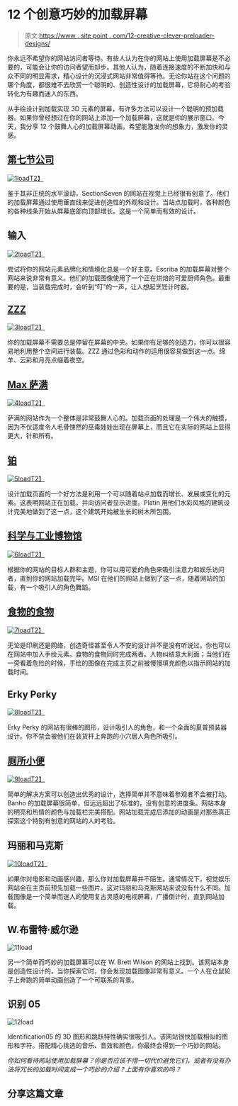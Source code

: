 # 12 个创意巧妙的加载屏幕

> 原文:[https://www . site point . com/12-creative-clever-preloader-designs/](https://www.sitepoint.com/12-creative-clever-preloader-designs/)

你永远不希望你的网站访问者等待。有些人认为在你的网站上使用加载屏幕是不必要的，可能会让你的访问者望而却步。其他人认为，随着连接速度的不断加快和与众不同的明显需求，精心设计的沉浸式网站非常值得等待。无论你站在这个问题的哪个角度，都很难不去欣赏一个聪明的、创造性设计的加载屏幕，它将耐心的考验转化为有趣而迷人的东西。

从手绘设计到加载实现 3D 元素的屏幕，有许多方法可以设计一个聪明的预加载器。如果你曾经想过在你的网站上添加一个加载屏幕，这就是你的展示窗口。今天，我分享 12 个鼓舞人心的加载屏幕动画，希望能激发你的想象力，激发你的灵感。

## [第七节公司](http://sectionseven.com/index2.html)

[![1load](../Images/666a9b29e94665f70f9fa4272f046934.png)T2】](http://sectionseven.com/index2.html)

鉴于其非正统的水平滚动，SectionSeven 的网站在视觉上已经很有创意了。他们的加载屏幕通过使用垂直线来促进创造性的外观和设计。当站点加载时，各种颜色的各种线条开始从屏幕底部向顶部增长。这是一个简单而有效的设计。

## 输入

[![2load](../Images/fead8f8e5bee8b4bb812b11c16b78da8.png)T2】](http://www.escriba.es/base_en.html)

尝试将你的网站元素品牌化和情境化总是一个好主意。Escriba 的加载屏幕对整个网站来说非常有意义。他们的加载图像使用了一个正在烘焙的可爱厨师角色。最重要的是，当装载完成时，会听到“叮”的一声，让人想起烹饪计时器。

## [ZZZ](http://zzz.drinkzzz.com/)

[![3load](../Images/dd605bcee2c4c6373240efd00ed1c5f2.png)T2】](http://zzz.drinkzzz.com/)

你的加载屏幕不需要总是停留在屏幕的中央。如果你有足够的创造力，你可以很容易地利用整个空间进行装载。ZZZ 通过色彩和动作的运用很容易做到这一点。绵羊、云彩和月亮点缀着夜空。

## [Max 萨满](http://www.maxshaman.com/)

[![4load](../Images/89c533474441d1030335091e6de47e26.png)T2】](http://www.maxshaman.com/)

萨满的网站作为一个整体是非常鼓舞人心的。加载页面的处理是一个伟大的触摸，因为不仅适度令人毛骨悚然的巫毒娃娃出现在屏幕上，而且它在实际的网站上显得更大，针和所有。

## [铂](http://www.erguvanplatin.com/)

[![5load](../Images/1c3b20ab0e16ee5dfe0255ca0d7fc062.png)T2】](http://www.erguvanplatin.com/)

设计加载页面的一个好方法是利用一个可以随着站点加载而增长、发展或变化的元素。这表明网站正在加载，并向访问者显示进度。Platin 用他们水彩风格的建筑设计完美地做到了这一点，这个建筑开始被生长的树木所包围。

## [科学与工业博物馆](http://www.msichicago.org/fileadmin/Activities/Games/simple_machines/)

[![6load](../Images/f458f19b8c0d9f4eab276770159105b7.png)T2】](http://www.msichicago.org/fileadmin/Activities/Games/simple_machines/)

根据你的网站的目标人群和主题，你可以用可爱的角色来吸引注意力和娱乐访问者，直到你的网站加载完毕。MSI 在他们的网站上做到了这一点，随着网站的加载，有一个吸引人的角色舞蹈。

## [食物的食物](http://food.barba.ru/)

[![7load](../Images/85587787e093b069aa0004237ca1de40.png)T2】](http://food.barba.ru/)

无论是印刷还是网络，创造奇怪甚至令人不安的设计并不是没有听说过。你也可以在网站中加入手绘元素。食物的食物同时完成两者。人物纠结意大利面；当他们在一旁看着危险的时候，手绘的图像在完成主页之前被慢慢填充颜色以指示网站的加载时间。

## Erky Perky

[![8load](../Images/4a01470fee613b564b16d15eb1e96013.png)T2】](http://www.erkyperky.com.au/)

Erky Perky 的网站有很棒的图形，设计吸引人的角色，和一个全面的夏普预装器设计。你不禁会被他们在装货杆上奔跑的小穴居人角色所吸引。

## [厕所小便](http://www.xixinobanho.org.br/)

[![9load](../Images/0e977bfe1e17487509bea06fe669c29c.png)T2】](http://www.xixinobanho.org.br/)

简单的解决方案可以创造出优秀的设计，选择简单并不意味着参观者不会被打动。Banho 的加载屏幕很简单，但远远超出了标准的，没有创意的进度条。网站本身的明亮和热情的颜色与加载栏完美搭配。网站加载完成后添加的动画是对那些真正探索这个特别有创意的网站的人的考验。

## 玛丽和马克斯

[![10load](../Images/f51a476180b17de4a034333551f7e68e.png)T2】](http://www.maryandmax.com/)

如果你对电影和动画感兴趣，那么你对加载屏幕并不陌生。通常情况下，视觉娱乐网站会在主页前预先加载一些图片。这对玛丽和马克斯网站来说没有什么不同。加载图像是一个简单而迷人的使用复古灵感的电视屏幕，广播倒计时，直到网站加载。

## W.布雷特·威尔逊

![11load](../Images/4f38958f0c9c7742f762a34bf948caa3.png)

另一个简单而巧妙的加载屏幕可以在 W. Brett Wilson 的网站上找到。该网站本身是创造性设计的，当你探索它时，你会发现加载图像非常有意义。一个人在仓鼠轮子上奔跑的简单动画创造了一个可联系的背景。

## 识别 05

![12load](../Images/7556de005f3d5e799278bafb6a45cdd7.png)

Identification05 的 3D 图形和跳跃特性确实很吸引人。该网站很快加载相似的图形和字符。搭配精心挑选的音乐、音效和颜色，你最终会得到一个巧妙的网站。

*你如何看待网站使用加载屏幕？你是否应该不惜一切代价避免它们，或者有没有办法将冗长的加载时间变成一个巧妙的介绍？上面有你喜欢的吗？*

## 分享这篇文章